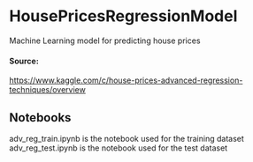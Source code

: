 # HousePricesRegressionModel
Machine Learning model for predicting house prices

#### Source:
https://www.kaggle.com/c/house-prices-advanced-regression-techniques/overview

## Notebooks
adv_reg_train.ipynb is the notebook used for the training dataset<br>
adv_reg_test.ipynb is the notebook used for the test dataset

